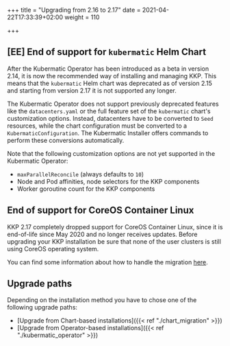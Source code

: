 +++
title = "Upgrading from 2.16 to 2.17"
date = 2021-04-22T17:33:39+02:00
weight = 110

+++

## [EE] End of support for `kubermatic` Helm Chart

After the Kubermatic Operator has been introduced as a beta in version 2.14, it is now the recommended way of
installing and managing KKP. This means that the `kubermatic` Helm chart was deprecated as of
version 2.15 and starting from version 2.17 it is not supported any longer.

The Kubermatic Operator does not support previously deprecated features like the `datacenters.yaml`
or the full feature set of the `kubermatic` chart's customization options. Instead, datacenters
have to be converted to `Seed` resources, while the chart configuration must be converted to a
`KubermaticConfiguration`. The Kubermatic Installer offers commands to perform these conversions
automatically.

Note that the following customization options are not yet supported in the Kubermatic Operator:

* `maxParallelReconcile` (always defaults to `10`)
* Node and Pod affinities, node selectors for the KKP components
* Worker goroutine count for the KKP components

## End of support for CoreOS Container Linux

KKP 2.17 completely dropped support for CoreOS Container Linux, since it is
end-of-life since May 2020 and no longer receives updates.
Before upgrading your KKP installation be sure that none of the user clusters
is still using CoreOS operating system.

You can find some information about how to handle the migration
[here](../../guides/kkp_os_support/coreos_eos).

## Upgrade paths

Depending on the installation method you have to chose one of the following
upgrade paths:

* [Upgrade from Chart-based installations]({{< ref "./chart_migration" >}})
* [Upgrade from Operator-based installations]({{< ref "./kubermatic_operator" >}})

